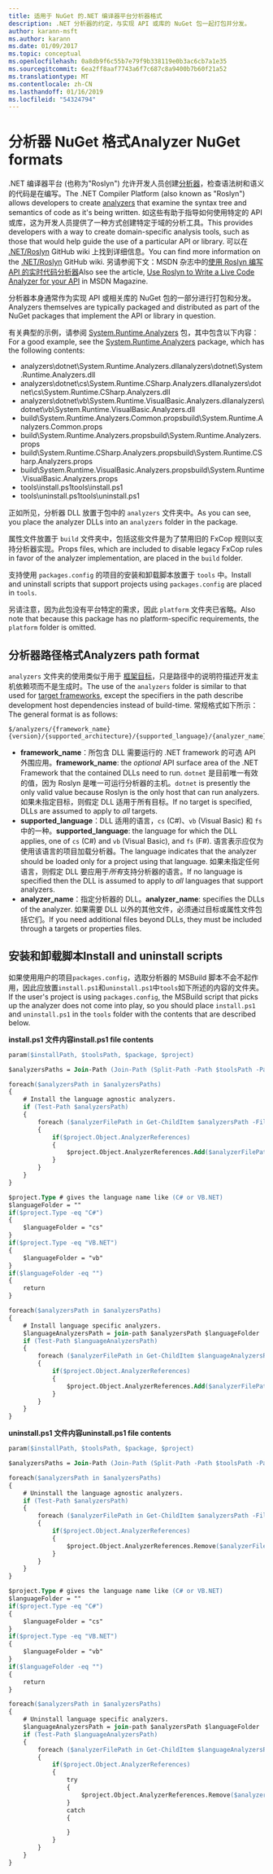 ```yaml
---
title: 适用于 NuGet 的.NET 编译器平台分析器格式
description: .NET 分析器的约定，与实现 API 或库的 NuGet 包一起打包并分发。
author: karann-msft
ms.author: karann
ms.date: 01/09/2017
ms.topic: conceptual
ms.openlocfilehash: 0a8db9f6c55b7e79f9b338119e0b3ac6cb7a1e35
ms.sourcegitcommit: 6ea2ff8aaf7743a6f7c687c8a9400b7b60f21a52
ms.translationtype: MT
ms.contentlocale: zh-CN
ms.lasthandoff: 01/16/2019
ms.locfileid: "54324794"
---
```

# <a name="analyzer-nuget-formats"></a><span data-ttu-id="91706-103">分析器 NuGet 格式</span><span class="sxs-lookup"><span data-stu-id="91706-103">Analyzer NuGet formats</span></span>

<span data-ttu-id="91706-104">.NET 编译器平台 (也称为"Roslyn") 允许开发人员创建[分析器](https://github.com/dotnet/roslyn/wiki/How-To-Write-a-C%23-Analyzer-and-Code-Fix)，检查语法树和语义的代码是在编写。</span><span class="sxs-lookup"><span data-stu-id="91706-104">The .NET Compiler Platform (also known as "Roslyn") allows developers to create [analyzers](https://github.com/dotnet/roslyn/wiki/How-To-Write-a-C%23-Analyzer-and-Code-Fix) that examine the syntax tree and semantics of code as it's being written.</span></span> <span data-ttu-id="91706-105">如这些有助于指导如何使用特定的 API 或库，这为开发人员提供了一种方式创建特定于域的分析工具。</span><span class="sxs-lookup"><span data-stu-id="91706-105">This provides developers with a way to create domain-specific analysis tools, such as those that would help guide the use of a particular API or library.</span></span> <span data-ttu-id="91706-106">可以在 [.NET/Roslyn](https://github.com/dotnet/roslyn/wiki) GitHub wiki 上找到详细信息。</span><span class="sxs-lookup"><span data-stu-id="91706-106">You can find more information on the [.NET/Roslyn](https://github.com/dotnet/roslyn/wiki) GitHub wiki.</span></span> <span data-ttu-id="91706-107">另请参阅下文：MSDN 杂志中的[使用 Roslyn 编写 API 的实时代码分析器](https://msdn.microsoft.com/magazine/dn879356.aspx)</span><span class="sxs-lookup"><span data-stu-id="91706-107">Also see the article, [Use Roslyn to Write a Live Code Analyzer for your API](https://msdn.microsoft.com/magazine/dn879356.aspx) in MSDN Magazine.</span></span>

<span data-ttu-id="91706-108">分析器本身通常作为实现 API 或相关库的 NuGet 包的一部分进行打包和分发。</span><span class="sxs-lookup"><span data-stu-id="91706-108">Analyzers themselves are typically packaged and distributed as part of the NuGet packages that implement the API or library in question.</span></span>

<span data-ttu-id="91706-109">有关典型的示例，请参阅 [System.Runtime.Analyzers](https://www.nuget.org/packages/System.Runtime.Analyzers) 包，其中包含以下内容：</span><span class="sxs-lookup"><span data-stu-id="91706-109">For a good example, see the [System.Runtime.Analyzers](https://www.nuget.org/packages/System.Runtime.Analyzers) package, which has the following contents:</span></span>

- <span data-ttu-id="91706-110">analyzers\dotnet\System.Runtime.Analyzers.dll</span><span class="sxs-lookup"><span data-stu-id="91706-110">analyzers\dotnet\System.Runtime.Analyzers.dll</span></span>
- <span data-ttu-id="91706-111">analyzers\dotnet\cs\System.Runtime.CSharp.Analyzers.dll</span><span class="sxs-lookup"><span data-stu-id="91706-111">analyzers\dotnet\cs\System.Runtime.CSharp.Analyzers.dll</span></span>
- <span data-ttu-id="91706-112">analyzers\dotnet\vb\System.Runtime.VisualBasic.Analyzers.dll</span><span class="sxs-lookup"><span data-stu-id="91706-112">analyzers\dotnet\vb\System.Runtime.VisualBasic.Analyzers.dll</span></span>
- <span data-ttu-id="91706-113">build\System.Runtime.Analyzers.Common.props</span><span class="sxs-lookup"><span data-stu-id="91706-113">build\System.Runtime.Analyzers.Common.props</span></span>
- <span data-ttu-id="91706-114">build\System.Runtime.Analyzers.props</span><span class="sxs-lookup"><span data-stu-id="91706-114">build\System.Runtime.Analyzers.props</span></span>
- <span data-ttu-id="91706-115">build\System.Runtime.CSharp.Analyzers.props</span><span class="sxs-lookup"><span data-stu-id="91706-115">build\System.Runtime.CSharp.Analyzers.props</span></span>
- <span data-ttu-id="91706-116">build\System.Runtime.VisualBasic.Analyzers.props</span><span class="sxs-lookup"><span data-stu-id="91706-116">build\System.Runtime.VisualBasic.Analyzers.props</span></span>
- <span data-ttu-id="91706-117">tools\install.ps1</span><span class="sxs-lookup"><span data-stu-id="91706-117">tools\install.ps1</span></span>
- <span data-ttu-id="91706-118">tools\uninstall.ps1</span><span class="sxs-lookup"><span data-stu-id="91706-118">tools\uninstall.ps1</span></span>

<span data-ttu-id="91706-119">正如所见，分析器 DLL 放置于包中的 `analyzers` 文件夹中。</span><span class="sxs-lookup"><span data-stu-id="91706-119">As you can see, you place the analyzer DLLs into an `analyzers` folder in the package.</span></span>

<span data-ttu-id="91706-120">属性文件放置于 `build` 文件夹中，包括这些文件是为了禁用旧的 FxCop 规则以支持分析器实现。</span><span class="sxs-lookup"><span data-stu-id="91706-120">Props files, which are included to disable legacy FxCop rules in favor of the analyzer implementation, are placed in the `build` folder.</span></span>

<span data-ttu-id="91706-121">支持使用 `packages.config` 的项目的安装和卸载脚本放置于 `tools` 中。</span><span class="sxs-lookup"><span data-stu-id="91706-121">Install and uninstall scripts that support projects using `packages.config` are placed in `tools`.</span></span>

<span data-ttu-id="91706-122">另请注意，因为此包没有平台特定的需求，因此 `platform` 文件夹已省略。</span><span class="sxs-lookup"><span data-stu-id="91706-122">Also note that because this package has no platform-specific requirements, the `platform` folder is omitted.</span></span>


## <a name="analyzers-path-format"></a><span data-ttu-id="91706-123">分析器路径格式</span><span class="sxs-lookup"><span data-stu-id="91706-123">Analyzers path format</span></span>

<span data-ttu-id="91706-124">`analyzers` 文件夹的使用类似于用于 [框架目标](../create-packages/supporting-multiple-target-frameworks.md)，只是路径中的说明符描述开发主机依赖项而不是生成时。</span><span class="sxs-lookup"><span data-stu-id="91706-124">The use of the `analyzers` folder is similar to that used for [target frameworks](../create-packages/supporting-multiple-target-frameworks.md), except the specifiers in the path describe development host dependencies instead of build-time.</span></span> <span data-ttu-id="91706-125">常规格式如下所示：</span><span class="sxs-lookup"><span data-stu-id="91706-125">The general format is as follows:</span></span>

    $/analyzers/{framework_name}{version}/{supported_architecture}/{supported_language}/{analyzer_name}.dll

- <span data-ttu-id="91706-126">**framework_name**：所包含 DLL 需要运行的 .NET framework 的可选 API 外围应用。</span><span class="sxs-lookup"><span data-stu-id="91706-126">**framework_name**: the *optional* API surface area of the .NET Framework that the contained DLLs need to run.</span></span> <span data-ttu-id="91706-127">`dotnet` 是目前唯一有效的值，因为 Roslyn 是唯一可运行分析器的主机。</span><span class="sxs-lookup"><span data-stu-id="91706-127">`dotnet` is presently the only valid value because Roslyn is the only host that can run analyzers.</span></span> <span data-ttu-id="91706-128">如果未指定目标，则假定 DLL 适用于所有目标。</span><span class="sxs-lookup"><span data-stu-id="91706-128">If no target is specified, DLLs are assumed to apply to *all* targets.</span></span>
- <span data-ttu-id="91706-129">**supported_language**：DLL 适用的语言，`cs` (C#)、`vb` (Visual Basic) 和 `fs` 中的一种。</span><span class="sxs-lookup"><span data-stu-id="91706-129">**supported_language**: the language for which the DLL applies, one of `cs` (C#) and `vb` (Visual Basic), and `fs` (F#).</span></span> <span data-ttu-id="91706-130">语言表示应仅为使用该语言的项目加载分析器。</span><span class="sxs-lookup"><span data-stu-id="91706-130">The language indicates that the analyzer should be loaded only for a project using that language.</span></span> <span data-ttu-id="91706-131">如果未指定任何语言，则假定 DLL 要应用于*所有*支持分析器的语言。</span><span class="sxs-lookup"><span data-stu-id="91706-131">If no language is specified then the DLL is assumed to apply to *all* languages that support analyzers.</span></span>
- <span data-ttu-id="91706-132">**analyzer_name**：指定分析器的 DLL。</span><span class="sxs-lookup"><span data-stu-id="91706-132">**analyzer_name**: specifies the DLLs of the analyzer.</span></span> <span data-ttu-id="91706-133">如果需要 DLL 以外的其他文件，必须通过目标或属性文件包括它们。</span><span class="sxs-lookup"><span data-stu-id="91706-133">If you need additional files beyond DLLs, they must be included through a targets or properties files.</span></span>


## <a name="install-and-uninstall-scripts"></a><span data-ttu-id="91706-134">安装和卸载脚本</span><span class="sxs-lookup"><span data-stu-id="91706-134">Install and uninstall scripts</span></span>

<span data-ttu-id="91706-135">如果使用用户的项目`packages.config`，选取分析器的 MSBuild 脚本不会不起作用，因此应放置`install.ps1`和`uninstall.ps1`中`tools`如下所述的内容的文件夹。</span><span class="sxs-lookup"><span data-stu-id="91706-135">If the user's project is using `packages.config`, the MSBuild script that picks up the analyzer does not come into play, so you should place `install.ps1` and `uninstall.ps1` in the `tools` folder with the contents that are described below.</span></span>

<span data-ttu-id="91706-136">**install.ps1 文件内容**</span><span class="sxs-lookup"><span data-stu-id="91706-136">**install.ps1 file contents**</span></span>

```ps
param($installPath, $toolsPath, $package, $project)

$analyzersPaths = Join-Path (Join-Path (Split-Path -Path $toolsPath -Parent) "analyzers" ) * -Resolve

foreach($analyzersPath in $analyzersPaths)
{
    # Install the language agnostic analyzers.
    if (Test-Path $analyzersPath)
    {
        foreach ($analyzerFilePath in Get-ChildItem $analyzersPath -Filter *.dll)
        {
            if($project.Object.AnalyzerReferences)
            {
                $project.Object.AnalyzerReferences.Add($analyzerFilePath.FullName)
            }
        }
    }
}

$project.Type # gives the language name like (C# or VB.NET)
$languageFolder = ""
if($project.Type -eq "C#")
{
    $languageFolder = "cs"
}
if($project.Type -eq "VB.NET")
{
    $languageFolder = "vb"
}
if($languageFolder -eq "")
{
    return
}

foreach($analyzersPath in $analyzersPaths)
{
    # Install language specific analyzers.
    $languageAnalyzersPath = join-path $analyzersPath $languageFolder
    if (Test-Path $languageAnalyzersPath)
    {
        foreach ($analyzerFilePath in Get-ChildItem $languageAnalyzersPath -Filter *.dll)
        {
            if($project.Object.AnalyzerReferences)
            {
                $project.Object.AnalyzerReferences.Add($analyzerFilePath.FullName)
            }
        }
    }
}
```


<span data-ttu-id="91706-137">**uninstall.ps1 文件内容**</span><span class="sxs-lookup"><span data-stu-id="91706-137">**uninstall.ps1 file contents**</span></span>

```ps
param($installPath, $toolsPath, $package, $project)

$analyzersPaths = Join-Path (Join-Path (Split-Path -Path $toolsPath -Parent) "analyzers" ) * -Resolve

foreach($analyzersPath in $analyzersPaths)
{
    # Uninstall the language agnostic analyzers.
    if (Test-Path $analyzersPath)
    {
        foreach ($analyzerFilePath in Get-ChildItem $analyzersPath -Filter *.dll)
        {
            if($project.Object.AnalyzerReferences)
            {
                $project.Object.AnalyzerReferences.Remove($analyzerFilePath.FullName)
            }
        }
    }
}

$project.Type # gives the language name like (C# or VB.NET)
$languageFolder = ""
if($project.Type -eq "C#")
{
    $languageFolder = "cs"
}
if($project.Type -eq "VB.NET")
{
    $languageFolder = "vb"
}
if($languageFolder -eq "")
{
    return
}

foreach($analyzersPath in $analyzersPaths)
{
    # Uninstall language specific analyzers.
    $languageAnalyzersPath = join-path $analyzersPath $languageFolder
    if (Test-Path $languageAnalyzersPath)
    {
        foreach ($analyzerFilePath in Get-ChildItem $languageAnalyzersPath -Filter *.dll)
        {
            if($project.Object.AnalyzerReferences)
            {
                try
                {
                    $project.Object.AnalyzerReferences.Remove($analyzerFilePath.FullName)
                }
                catch
                {

                }
            }
        }
    }
}
```
